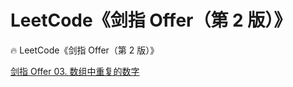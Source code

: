 #  LeetCode《剑指 Offer（第 2 版）》
🔥  LeetCode《剑指 Offer（第 2 版）》

[剑指 Offer 03. 数组中重复的数字](https://github.com/SniperCoding/The_sword_refers_to_offer/tree/main/solution)

